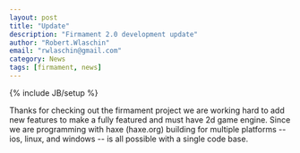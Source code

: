 ```yaml
---
layout: post
title: "Update"
description: "Firmament 2.0 development update"
author: "Robert.Wlaschin"
email: "rwlaschin@gmail.com"
category: News
tags: [firmament, news]
---
```

{% include JB/setup %}

Thanks for checking out the firmament project we are working hard to add new features to make a fully featured and must have 2d game engine.  Since we are programming with haxe (haxe.org) building for multiple platforms -- ios, linux, and windows -- is all possible with a single code base.



